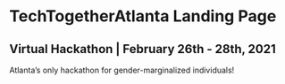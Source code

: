 # TechTogetherAtlanta Landing Page
## Virtual Hackathon | February 26th - 28th, 2021
Atlanta’s only hackathon for gender-marginalized individuals!
